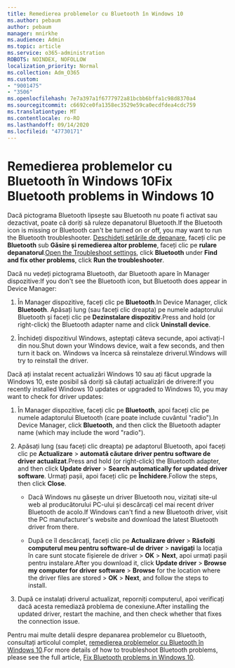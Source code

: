 ```yaml
---
title: Remedierea problemelor cu Bluetooth în Windows 10
ms.author: pebaum
author: pebaum
manager: mnirkhe
ms.audience: Admin
ms.topic: article
ms.service: o365-administration
ROBOTS: NOINDEX, NOFOLLOW
localization_priority: Normal
ms.collection: Adm_O365
ms.custom:
- "9001475"
- "3506"
ms.openlocfilehash: 7e7a397a1f6777972a81bcbb6bffa1c98d8370a4
ms.sourcegitcommit: c6692ce0fa1358ec3529e59ca0ecdfdea4cdc759
ms.translationtype: MT
ms.contentlocale: ro-RO
ms.lasthandoff: 09/14/2020
ms.locfileid: "47730171"
---
```

# <a name="fix-bluetooth-problems-in-windows-10"></a><span data-ttu-id="9ee89-102">Remedierea problemelor cu Bluetooth în Windows 10</span><span class="sxs-lookup"><span data-stu-id="9ee89-102">Fix Bluetooth problems in Windows 10</span></span>

<span data-ttu-id="9ee89-103">Dacă pictograma Bluetooth lipsește sau Bluetooth nu poate fi activat sau dezactivat, poate că doriți să ruleze depanatorul Bluetooth.</span><span class="sxs-lookup"><span data-stu-id="9ee89-103">If the Bluetooth icon is missing or Bluetooth can't be turned on or off, you may want to run the Bluetooth troubleshooter.</span></span> <span data-ttu-id="9ee89-104">[Deschideți setările de depanare](ms-settings:troubleshoot), faceți clic pe **Bluetooth** sub **Găsire și remedierea altor probleme**, faceți clic pe **rulare depanatorul**.</span><span class="sxs-lookup"><span data-stu-id="9ee89-104">[Open the Troubleshoot settings](ms-settings:troubleshoot), click **Bluetooth** under **Find and fix other problems**, click **Run the troubleshooter**.</span></span>

<span data-ttu-id="9ee89-105">Dacă nu vedeți pictograma Bluetooth, dar Bluetooth apare în Manager dispozitive:</span><span class="sxs-lookup"><span data-stu-id="9ee89-105">If you don't see the Bluetooth icon, but Bluetooth does appear in Device Manager:</span></span>

1. <span data-ttu-id="9ee89-106">În Manager dispozitive, faceți clic pe **Bluetooth**.</span><span class="sxs-lookup"><span data-stu-id="9ee89-106">In Device Manager, click **Bluetooth**.</span></span> <span data-ttu-id="9ee89-107">Apăsați lung (sau faceți clic dreapta) pe numele adaptorului Bluetooth și faceți clic pe **Dezinstalare dispozitiv**.</span><span class="sxs-lookup"><span data-stu-id="9ee89-107">Press and hold (or right-click) the Bluetooth adapter name and click **Uninstall device**.</span></span>

2. <span data-ttu-id="9ee89-108">Închideți dispozitivul Windows, așteptați câteva secunde, apoi activați-l din nou.</span><span class="sxs-lookup"><span data-stu-id="9ee89-108">Shut down your Windows device, wait a few seconds, and then turn it back on.</span></span> <span data-ttu-id="9ee89-109">Windows va încerca să reinstaleze driverul.</span><span class="sxs-lookup"><span data-stu-id="9ee89-109">Windows will try to reinstall the driver.</span></span>

<span data-ttu-id="9ee89-110">Dacă ați instalat recent actualizări Windows 10 sau ați făcut upgrade la Windows 10, este posibil să doriți să căutați actualizări de drivere:</span><span class="sxs-lookup"><span data-stu-id="9ee89-110">If you recently installed Windows 10 updates or upgraded to Windows 10, you may want to check for driver updates:</span></span>

1. <span data-ttu-id="9ee89-111">În Manager dispozitive, faceți clic pe **Bluetooth**, apoi faceți clic pe numele adaptorului Bluetooth (care poate include cuvântul "radio").</span><span class="sxs-lookup"><span data-stu-id="9ee89-111">In Device Manager, click **Bluetooth**, and then click the Bluetooth adapter name (which may include the word "radio").</span></span>

2. <span data-ttu-id="9ee89-112">Apăsați lung (sau faceți clic dreapta) pe adaptorul Bluetooth, apoi faceți clic pe **Actualizare**  >  **automată căutare driver pentru software de driver actualizat**.</span><span class="sxs-lookup"><span data-stu-id="9ee89-112">Press and hold (or right-click) the Bluetooth adapter, and then click **Update driver** > **Search automatically for updated driver software**.</span></span> <span data-ttu-id="9ee89-113">Urmați pașii, apoi faceți clic pe **Închidere**.</span><span class="sxs-lookup"><span data-stu-id="9ee89-113">Follow the steps, then click **Close**.</span></span>

      - <span data-ttu-id="9ee89-114">Dacă Windows nu găsește un driver Bluetooth nou, vizitați site-ul web al producătorului PC-ului și descărcați cel mai recent driver Bluetooth de acolo.</span><span class="sxs-lookup"><span data-stu-id="9ee89-114">If Windows can't find a new Bluetooth driver, visit the PC manufacturer's website and download the latest Bluetooth driver from there.</span></span>

    - <span data-ttu-id="9ee89-115">După ce îl descărcați, faceți clic pe **Actualizare driver**  >  **Răsfoiți computerul meu pentru software-ul de driver**  >  **navigați** la locația în care sunt stocate fișierele de driver > **OK**  >  **Next**, apoi urmați pașii pentru instalare.</span><span class="sxs-lookup"><span data-stu-id="9ee89-115">After you download it, click **Update driver** > **Browse my computer for driver software** > **Browse** for the location where the driver files are stored > **OK** > **Next**, and follow the steps to install.</span></span>

3. <span data-ttu-id="9ee89-116">După ce instalați driverul actualizat, reporniți computerul, apoi verificați dacă acesta remediază problema de conexiune.</span><span class="sxs-lookup"><span data-stu-id="9ee89-116">After installing the updated driver, restart the machine, and then check whether that fixes the connection issue.</span></span>

<span data-ttu-id="9ee89-117">Pentru mai multe detalii despre depanarea problemelor cu Bluetooth, consultați articolul complet, [remedierea problemelor cu Bluetooth în Windows 10](https://support.microsoft.com/help/14169/windows-10-fix-bluetooth-problems).</span><span class="sxs-lookup"><span data-stu-id="9ee89-117">For more details of how to troubleshoot Bluetooth problems, please see the full article, [Fix Bluetooth problems in Windows 10](https://support.microsoft.com/help/14169/windows-10-fix-bluetooth-problems).</span></span>
